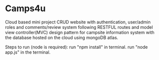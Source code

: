 # Camps4u

Cloud based mini project
CRUD website with authentication, user/admin roles and comments/review system following RESTFUL routes and model view controller(MVC) design pattern for campsite information system with the database hosted on the cloud using mongoDB atlas.

Steps to run (node is required):
run "npm install" in terminal.
run "node app.js" in the terminal.
